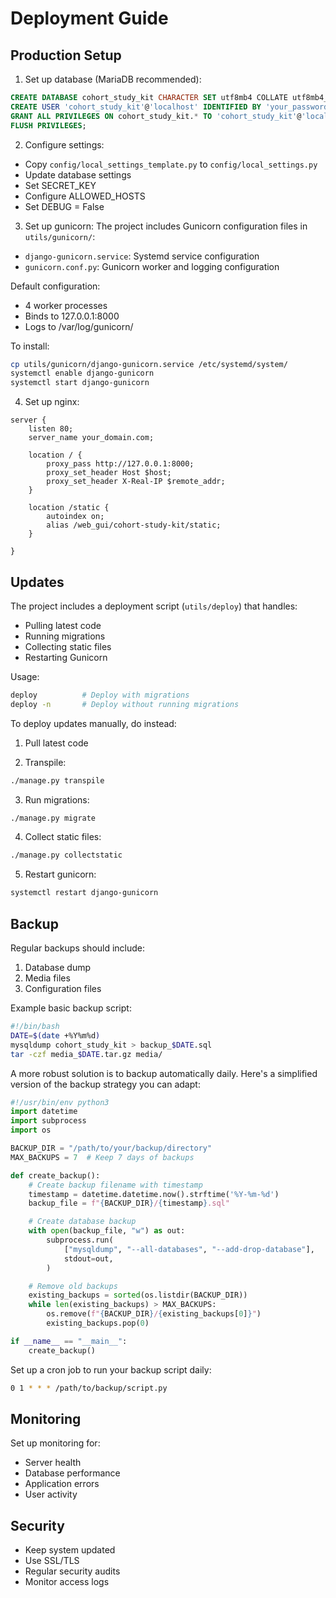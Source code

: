 # Deployment Guide

## Production Setup

1. Set up database (MariaDB recommended):
```sql
CREATE DATABASE cohort_study_kit CHARACTER SET utf8mb4 COLLATE utf8mb4_unicode_ci;
CREATE USER 'cohort_study_kit'@'localhost' IDENTIFIED BY 'your_password';
GRANT ALL PRIVILEGES ON cohort_study_kit.* TO 'cohort_study_kit'@'localhost';
FLUSH PRIVILEGES;
```

2. Configure settings:
- Copy `config/local_settings_template.py` to `config/local_settings.py`
- Update database settings
- Set SECRET_KEY
- Configure ALLOWED_HOSTS
- Set DEBUG = False

3. Set up gunicorn:
The project includes Gunicorn configuration files in `utils/gunicorn/`:
- `django-gunicorn.service`: Systemd service configuration
- `gunicorn.conf.py`: Gunicorn worker and logging configuration

Default configuration:
- 4 worker processes
- Binds to 127.0.0.1:8000
- Logs to /var/log/gunicorn/

To install:
```bash
cp utils/gunicorn/django-gunicorn.service /etc/systemd/system/
systemctl enable django-gunicorn
systemctl start django-gunicorn
```

4. Set up nginx:
```nginx
server {
    listen 80;
    server_name your_domain.com;

    location / {
        proxy_pass http://127.0.0.1:8000;
        proxy_set_header Host $host;
        proxy_set_header X-Real-IP $remote_addr;
    }

    location /static {
        autoindex on;
        alias /web_gui/cohort-study-kit/static;
    }

}
```

## Updates

The project includes a deployment script (`utils/deploy`) that handles:
- Pulling latest code
- Running migrations
- Collecting static files
- Restarting Gunicorn

Usage:
```bash
deploy          # Deploy with migrations
deploy -n       # Deploy without running migrations
```

To deploy updates manually, do instead:

1. Pull latest code

2. Transpile:
```bash
./manage.py transpile
```

3. Run migrations:
```bash
./manage.py migrate
```

4. Collect static files:
```bash
./manage.py collectstatic
```

5. Restart gunicorn:
```bash
systemctl restart django-gunicorn
```

## Backup

Regular backups should include:
1. Database dump
2. Media files
3. Configuration files

Example basic backup script:
```bash
#!/bin/bash
DATE=$(date +%Y%m%d)
mysqldump cohort_study_kit > backup_$DATE.sql
tar -czf media_$DATE.tar.gz media/
```

A more robust solution is to backup automatically daily. Here's a simplified version of the backup strategy you can adapt:

```python
#!/usr/bin/env python3
import datetime
import subprocess
import os

BACKUP_DIR = "/path/to/your/backup/directory"
MAX_BACKUPS = 7  # Keep 7 days of backups

def create_backup():
    # Create backup filename with timestamp
    timestamp = datetime.datetime.now().strftime('%Y-%m-%d')
    backup_file = f"{BACKUP_DIR}/{timestamp}.sql"

    # Create database backup
    with open(backup_file, "w") as out:
        subprocess.run(
            ["mysqldump", "--all-databases", "--add-drop-database"],
            stdout=out,
        )

    # Remove old backups
    existing_backups = sorted(os.listdir(BACKUP_DIR))
    while len(existing_backups) > MAX_BACKUPS:
        os.remove(f"{BACKUP_DIR}/{existing_backups[0]}")
        existing_backups.pop(0)

if __name__ == "__main__":
    create_backup()
```

Set up a cron job to run your backup script daily:
```bash
0 1 * * * /path/to/backup/script.py
```

## Monitoring

Set up monitoring for:
- Server health
- Database performance
- Application errors
- User activity

## Security

- Keep system updated
- Use SSL/TLS
- Regular security audits
- Monitor access logs
